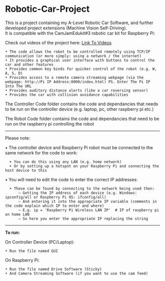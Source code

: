 # Robotic-Car-Project
This is a project containing my A-Level Robotic Car Software, and further developed project extensions (Machine Vision Self-Driving).  
It is compatible with the CamJamEdukit#3 robotic car kit for Raspberry Pi:

Check out videos of the project here:
[Link To Videos](https://www.youtube.com/playlist?list=PLHoIQlim7XeMg7k2U5ViysfKgm1ALXoZM)

    • The code allows the robot to be controlled remotely using TCP/IP communication (or more simply: using a network / the internet)
    • It provides a graphical user interface with buttons to control the car and other features
    • Provides common key binds for quicker control of the robot (e.g. W, A, S, D)
    • Provides access to a remote camera streaming webpage (via the webpage: http://Pi IP Address:8000/index.html) PS. Enter The Pi IP Into The URL
    • Provides auditory distance alerts (like a car reversing sensor)
    • Provides the car with collision avoidance capabilities

The Controller Code folder contains the code and dependancies that needs to be run on the controller device (e.g. laptop, pc, other raspberry pi etc.)

The Robot Code folder contains the code and dependancies that need to be run on the raspberry pi controlling the robot

------------------------------------------------------------------------------------------------------------------------

Please note:

  • The controller device and Raspberry Pi robot must be connected to the same network for the code to work:
  
      ➤ You can do this using any LAN (e.g. home network)
      ➤ Or by setting up a hotspot on your Raspberry Pi and connecting the host device to this
      
      
  • You will need to edit the code to enter the correct IP addresses:
  
      ➤ These can be found by connecting to the network being used then:
          ⇨ Getting the IP address of each device (e.g. Windows: ipconfig/all or Raspberry Pi OS: ifconfig/all)
          ⇨ And entering it into the appropriate IP variable (comments in the code explain which IP to enter and where)
          ⇨ E.g. ip = 'Raspberry Pi Wireless LAN IP'  # IP of raspberry pi on home LAN
          ⇨ So here you enter the appropriate IP replacing the string

-----------------------------------------------------------------------------------------------------------------------

**To run:**

On Controller Device (PC/Laptop):

    • Run the file named GUI

On Raspberry Pi:

    • Run the file named Drive Software (Sticky)
    • And Camera Streaming Software (if you want to use the cam feed)
